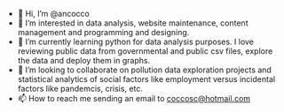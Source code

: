 - 👋 Hi, I’m @ancocco
- 👀 I’m interested in data analysis, website maintenance, content management and programming and designing.
- 🌱 I’m currently learning python for data analysis purposes. I love reviewing public data from governmental and public csv files, 
      explore the data and deploy them in graphs.
- 💞️ I’m looking to collaborate on pollution data exploration projects and statistical analytics of social factors like employment versus incidental factors
      like pandemcis, crisis, etc.
- 📫 How to reach me sending an email to coccosc@hotmail.com

<!---
ancocco/ancocco is a ✨ special ✨ repository because its `README.md` (this file) appears on your GitHub profile.
You can click the Preview link to take a look at your changes.
--->
